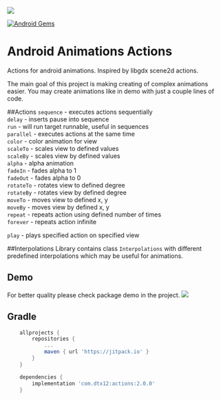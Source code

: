 [![](https://jitpack.io/v/kibotu/AndroidAnimationsActions.svg)](https://jitpack.io/#kibotu/AndroidAnimationsActions)

[![Android Gems](http://www.android-gems.com/badge/dtx12/AndroidAnimationsActions.svg?branch=master)](http://www.android-gems.com/lib/dtx12/AndroidAnimationsActions)

# Android Animations Actions
Actions for android animations. Inspired by libgdx scene2d actions.

The main goal of this project is making creating of complex animations easier.
You may create animations like in demo with just a couple lines of code.

##Actions
`sequence` - executes actions sequentially <br/>
`delay` - inserts pause into sequence <br/>
`run` - will run target runnable, useful in sequences <br/>
`parallel` - executes actions at the same time <br/>
`color` - color animation for view <br/>
`scaleTo` - scales view to defined values <br/>
`scaleBy` - scales view by defined values <br/>
`alpha` - alpha animation <br/>
`fadeIn` - fades alpha to 1 <br/>
`fadeOut` - fades alpha to 0<br/>
`rotateTo` - rotates view to defined degree <br/>
`rotateBy` - rotates view by defined degree <br/>
`moveTo` - moves view to defined x, y<br/>
`moveBy` - moves view by defined x, y<br/>
`repeat` - repeats action using defined number of times <br/>
`forever` - repeats action infinite <br/>

`play` - plays specified action on specified view<br/>

##Interpolations
Library contains class `Interpolations` with different predefined interpolations which may be useful for animations.

## Demo
For better quality please check package demo in the project.
![](http://i.imgur.com/EueRBrp.gif)

## Gradle
```groovy
	allprojects {
		repositories {
			...
			maven { url 'https://jitpack.io' }
		}
	}

    dependencies {
        implementation 'com.dtx12:actions:2.0.0'
    }
```
